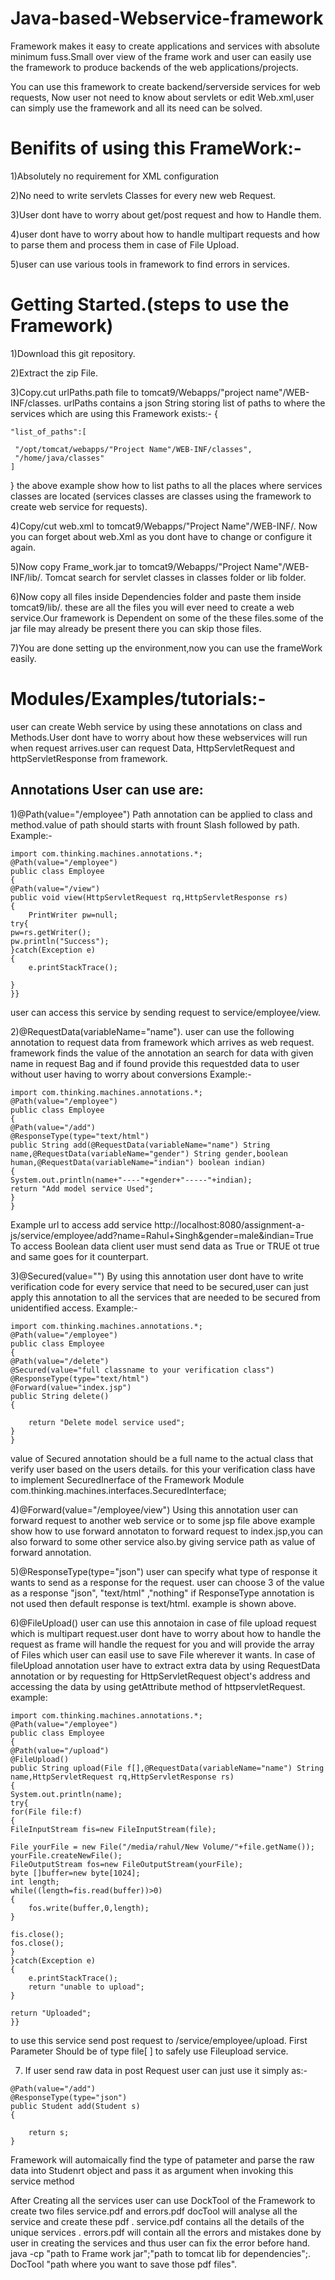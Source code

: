 # Java-based-Webservice-framework
Framework makes it easy to create applications and services with absolute minimum fuss.Small over view of the frame work and user can easily use the framework to produce backends of the web applications/projects.

You can use this framework to create backend/serverside services for web requests, Now user not need to know about servlets or edit Web.xml,user can simply use the framework and all its need can be solved.

Benifits of using this FrameWork:-
===========================

1)Absolutely no requirement for XML configuration

2)No need to write servlets Classes for every new web Request.

3)User dont have to worry about get/post request and how to Handle them.

4)user dont have to worry about how to handle multipart requests and how to parse them and process them in case of File Upload.

5)user can use various tools in framework to find errors in services.

Getting Started.(steps to use the Framework)
===========================

1)Download this git repository.

2)Extract the zip File.

3)Copy.cut urlPaths.path file to tomcat9/Webapps/"project name"/WEB-INF/classes.
urlPaths contains a json String storing list of paths to where the services which are using this Framework exists:-
{
	
	"list_of_paths":[
    
     "/opt/tomcat/webapps/"Project Name"/WEB-INF/classes",
     "/home/java/classes"
	]
}
the above example show how to list paths to all the places where services classes are located (services classes are classes using the framework to create web service for requests).

4)Copy/cut web.xml to tomcat9/Webapps/"Project Name"/WEB-INF/.
Now you can forget about web.Xml as you dont have to change or configure it again.

5)Now copy Frame_work.jar to tomcat9/Webapps/"Project Name"/WEB-INF/lib/.
Tomcat search for servlet classes in classes folder or lib folder.

6)Now copy all files inside Dependencies folder and paste them inside tomcat9/lib/.
these are all the files you will ever need to create a web service.Our framework is Dependent on some of the these files.some of the jar file may already be present there you can skip those files.

7)You are done setting up the environment,now you can use the frameWork easily.

Modules/Examples/tutorials:-
===========================

user can create Webh service by using these annotations on class and Methods.User dont have to worry about how these webservices will run when request arrives.user can request Data, HttpServletRequest and httpServletResponse from framework.

Annotations User can use are:
---------------------
1)@Path(value="/employee")
Path annotation can be applied to class and method.value of path should starts with frount Slash followed by path.
Example:-
``` markdow
import com.thinking.machines.annotations.*;
@Path(value="/employee")
public class Employee
{
@Path(value="/view")
public void view(HttpServletRequest rq,HttpServletResponse rs)
{
	PrintWriter pw=null;
try{
pw=rs.getWriter();
pw.println("Success");
}catch(Exception e)
{
	e.printStackTrace();
	
}
}}
```
user can access this service by sending request to service/employee/view.

2)@RequestData(variableName="name").
user can use the following annotation to request data from framework which arrives as web request.
framework finds the value of the annotation an search for data with given name in request Bag and if found provide this requestded data to user without user having to worry about conversions 
Example:-
```
import com.thinking.machines.annotations.*;
@Path(value="/employee")
public class Employee
{
@Path(value="/add")
@ResponseType(type="text/html")
public String add(@RequestData(variableName="name") String name,@RequestData(variableName="gender") String gender,boolean human,@RequestData(variableName="indian") boolean indian)
{
System.out.println(name+"----"+gender+"-----"+indian);
return "Add model service Used";
}
}
```
Example url to access add service
http://localhost:8080/assignment-a-js/service/employee/add?name=Rahul+Singh&gender=male&indian=True
To access Boolean data client user must send data as True or TRUE ot true and same goes for it counterpart.

3)@Secured(value="")
By using this annotation user dont have to write verification code for every service that need to be secured,user can just apply this annotation to all the services that are needed to be secured from unidentified access.
Example:-
```
import com.thinking.machines.annotations.*;
@Path(value="/employee")
public class Employee
{
@Path(value="/delete")
@Secured(value="full classname to your verification class")
@ResponseType(type="text/html")
@Forward(value="index.jsp")
public String delete()
{

	return "Delete model service used";
}
}
```
value of Secured annotation should be a full name to the actual class that verify user based on the users details.
for this your verification class have to implement SecuredInerface of the Framework Module com.thinking.machines.interfaces.SecuredInterface;

4)@Forward(value="/employee/view")
Using this annotation user can forward request to another web service or to some jsp file
above example show how to use forward annotaton to forward request to index.jsp,you can also forward to some other service also.by giving service path as value of forward annotation.

5)@ResponseType(type="json")
user can specify what type of response it wants to send as a response for the request.
user can choose 3 of the value as a response "json", "text/html" ,"nothing"
if ResponseType annotation is not used then default response is text/html.
example is shown above.

6)@FileUpload()
user can use this annotaion in case of file upload request which is multipart request.user dont have to worry about how to handle the request as frame will handle the request for you and will provide the array of Files which user can easil use to save File wherever it wants.
In case of fileUpload annotation user have to extract extra data by using RequestData annotation or by requesting for HttpServletRequest object's address and accessing the data by using getAttribute method of httpservletRequest.
example:
```
import com.thinking.machines.annotations.*;
@Path(value="/employee")
public class Employee
{
@Path(value="/upload")
@FileUpload()
public String upload(File f[],@RequestData(variableName="name") String name,HttpServletRequest rq,HttpServletResponse rs)
{
System.out.println(name);
try{
for(File file:f)
{
FileInputStream fis=new FileInputStream(file);

File yourFile = new File("/media/rahul/New Volume/"+file.getName());
yourFile.createNewFile(); 
FileOutputStream fos=new FileOutputStream(yourFile);
byte []buffer=new byte[1024];
int length;
while((length=fis.read(buffer))>0)
{
	fos.write(buffer,0,length);
}

fis.close();
fos.close();
}
}catch(Exception e)
{
	e.printStackTrace();
	return "unable to upload";
}

return "Uploaded";
}}
```
to use this service send post request to /service/employee/upload.
First Parameter Should be of type file[ ] to safely use Fileupload service.

7) If user send raw data in post Request user can just  use it simply as:-
```
@Path(value="/add")
@ResponseType(type="json")
public Student add(Student s)
{

	return s;
}
```
Framework will automaically find the type of patameter and parse the raw data into Studenrt object and pass it as argument when invoking this service method


After Creating all the services user can use DockTool of the Framework to create two files service.pdf and errors.pdf docTool will analyse all the service and create these pdf .
service.pdf contains all the details of the unique services .
errors.pdf will contain all the errors and mistakes done by user in creating the services and thus user can fix the error before hand.
java -cp "path to Frame work jar";"path to tomcat lib for dependencies";. DocTool "path where you want to save those pdf files".
